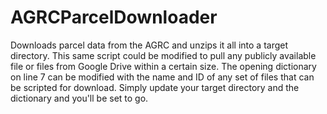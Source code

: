 # AGRCParcelDownloader
Downloads parcel data from the AGRC and unzips it all into a target directory.
This same script could be modified to pull any publicly available file or files from Google Drive within a certain size.
The opening dictionary on line 7 can be modified with the name and ID of any set of files that can be scripted for download. Simply update your target directory <theDir> and the dictionary <googleIDs> and you'll be set to go.
